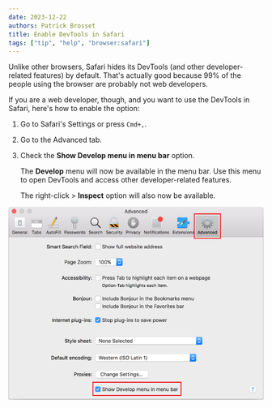 ```yaml
---
date: 2023-12-22
authors: Patrick Brosset
title: Enable DevTools in Safari
tags: ["tip", "help", "browser:safari"]
---
```

Unlike other browsers, Safari hides its DevTools (and other developer-related features) by default. That's actually good because 99% of the people using the browser are probably not web developers.

If you are a web developer, though, and you want to use the DevTools in Safari, here's how to enable the option:

1. Go to Safari's Settings or press `Cmd+,`.

1. Go to the Advanced tab.

1. Check the **Show Develop menu in menu bar** option.

   The **Develop** menu will now be available in the menu bar. Use this menu to open DevTools and access other developer-related features.

   The right-click > **Inspect** option will also now be available.

![Safari's Preferences, the Advanced tab shows the Show Developer menu in menu bar option](../../assets/img/enable-safari-devtools.png)
